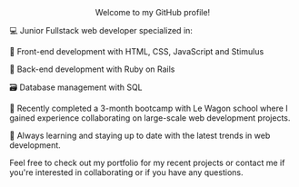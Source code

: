 <center>Welcome to my GitHub profile!</center>

💻 Junior Fullstack web developer specialized in:

🎨 Front-end development with HTML, CSS, JavaScript and Stimulus

💾 Back-end development with Ruby on Rails

🗃️ Database management with SQL

🚀 Recently completed a 3-month bootcamp with Le Wagon school where I gained experience collaborating on large-scale web development projects.


🌱 Always learning and staying up to date with the latest trends in web development.

Feel free to check out my portfolio for my recent projects or contact me if you're interested in collaborating or if you have any questions.
